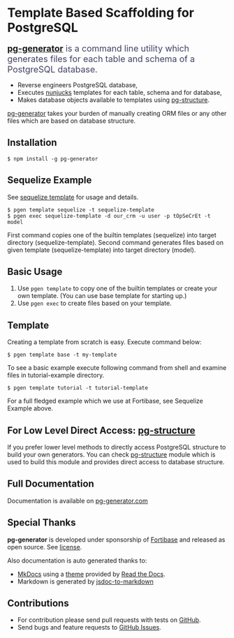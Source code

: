 # Template Based Scaffolding for PostgreSQL 

<div style="font-size:1.4em; color:#444466; margin-bottom:15px;"><strong><a href="http://www.pg-generator.com">pg-generator</a></strong> is a command line utility which generates files for each table and schema of a PostgreSQL database.</div>

 * Reverse engineers PostgreSQL database,
 * Executes [nunjucks](https://mozilla.github.io/nunjucks/) templates for each table, schema and for database,
 * Makes database objects available to templates using [pg-structure](http://www.pg-structure.com).

[pg-generator](http://www.pg-generator.com) takes your burden of manually creating ORM files or any other files which are based on database structure.

## Installation

    $ npm install -g pg-generator

## Sequelize Example

See [sequelize template](http://www.pg-generator.com/builtin-templates/sequelize/) for usage and details.

    $ pgen template sequelize -t sequelize-template
    $ pgen exec sequelize-template -d our_crm -u user -p tOpSeCrEt -t model

First command copies one of the builtin templates (sequelize) into target directory (sequelize-template). Second command generates files based on given template (sequelize-template) into target directory (model).  

## Basic Usage

1. Use `pgen template` to copy one of the builtin templates or create your own template. (You can use base template for starting up.)
1. Use `pgen exec` to create files based on your template.

## Template

Creating a template from scratch is easy. Execute command below:

    $ pgen template base -t my-template

To see a basic example execute following command from shell and examine files in tutorial-example directory. 

    $ pgen template tutorial -t tutorial-template
    
For a full fledged example which we use at Fortibase, see Sequelize Example above. 

## For Low Level Direct Access: [pg-structure](http://www.pg-structure.com)
    
If you prefer lower level methods to directly access PostgreSQL structure to build your own generators. You can check [pg-structure](http://www.pg-structure.com) module which is used to build this module and provides direct access to database structure. 
    
## Full Documentation

Documentation is available on [pg-generator.com](http://www.pg-generator.com)

## Special Thanks
**pg-generator** is developed under sponsorship of [Fortibase](http://www.fortibase.com) and released as open source. See [license](http://www.pg-generator.com/license/).

Also documentation is auto generated thanks to:

* [MkDocs](http://www.mkdocs.org/) using a [theme](https://github.com/snide/sphinx_rtd_theme) provided by [Read the Docs](https://readthedocs.org/).
* Markdown is generated by [jsdoc-to-markdown](https://www.npmjs.com/package/jsdoc-to-markdown)

## Contributions

* For contribution please send pull requests with tests on [GitHub](https://github.com/ozum/pg-generator.git).
* Send bugs and feature requests to [GitHub Issues](https://github.com/ozum/pg-generator/issues).